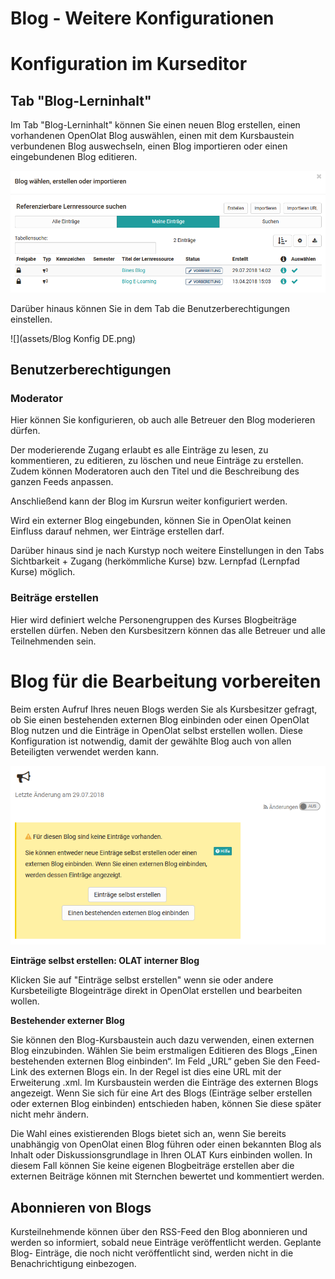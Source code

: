 # Blog - Weitere Konfigurationen

# Konfiguration im Kurseditor

## Tab "Blog-Lerninhalt"

Im Tab "Blog-Lerninhalt" können Sie einen neuen Blog erstellen, einen
vorhandenen OpenOlat Blog auswählen, einen mit dem Kursbaustein verbundenen
Blog auswechseln, einen Blog importieren oder einen eingebundenen Blog
editieren.

![](assets/Blog_erstellen.png)

Darüber hinaus können Sie in dem Tab die Benutzerberechtigungen einstellen.

![](assets/Blog Konfig DE.png)

## Benutzerberechtigungen

### Moderator

Hier können Sie konfigurieren, ob auch alle Betreuer den Blog moderieren
dürfen.

Der moderierende Zugang erlaubt es alle Einträge zu lesen, zu kommentieren, zu
editieren, zu löschen und neue Einträge zu erstellen. Zudem können Moderatoren
auch den Titel und die Beschreibung des ganzen Feeds anpassen.

Anschließend kann der Blog im Kursrun weiter konfiguriert werden.

Wird ein externer Blog eingebunden, können Sie in OpenOlat keinen Einfluss
darauf nehmen, wer Einträge erstellen darf.

Darüber hinaus sind je nach Kurstyp noch weitere Einstellungen in den Tabs
Sichtbarkeit + Zugang (herkömmliche Kurse) bzw. Lernpfad (Lernpfad Kurse)
möglich.

### Beiträge erstellen

Hier wird definiert welche Personengruppen des Kurses Blogbeiträge erstellen
dürfen. Neben den Kursbesitzern können das alle Betreuer und alle
Teilnehmenden sein.

# Blog für die Bearbeitung vorbereiten

Beim ersten Aufruf Ihres neuen Blogs werden Sie als Kursbesitzer gefragt, ob
Sie einen bestehenden externen Blog einbinden oder einen OpenOlat Blog nutzen
und die Einträge in OpenOlat selbst erstellen wollen. Diese Konfiguration ist
notwendig, damit der gewählte Blog auch von allen Beteiligten verwendet werden
kann.

![](assets/Blog_kursrun.png)

 **Einträge selbst erstellen: OLAT interner Blog**

Klicken Sie auf "Einträge selbst erstellen" wenn sie oder andere
Kursbeteiligte Blogeinträge direkt in OpenOlat erstellen und bearbeiten
wollen.

**Bestehender externer Blog**

Sie können den Blog-Kursbaustein auch dazu verwenden, einen externen  Blog
einzubinden. Wählen Sie beim erstmaligen Editieren des Blogs „Einen
bestehenden externen Blog einbinden“. Im Feld „URL“ geben Sie den Feed-Link
des externen Blogs ein. In der Regel ist dies eine URL mit der Erweiterung
.xml. Im Kursbaustein werden die Einträge des externen Blogs angezeigt. Wenn
Sie sich für eine Art des Blogs (Einträge selber erstellen oder externen Blog
einbinden) entschieden haben, können Sie diese später nicht mehr ändern.

Die Wahl eines existierenden Blogs bietet sich an, wenn Sie bereits unabhängig
von OpenOlat einen Blog führen oder einen bekannten Blog als Inhalt oder
Diskussionsgrundlage in Ihren OLAT Kurs einbinden wollen. In diesem Fall
können Sie keine eigenen Blogbeiträge erstellen aber die externen Beiträge
können mit Sternchen bewertet und kommentiert werden.

## Abonnieren von Blogs

Kursteilnehmende können über den RSS-Feed den Blog abonnieren und werden so
informiert, sobald neue Einträge veröffentlicht werden. Geplante Blog-
Einträge, die noch nicht veröffentlicht sind, werden nicht in die
Benachrichtigung einbezogen.

  

